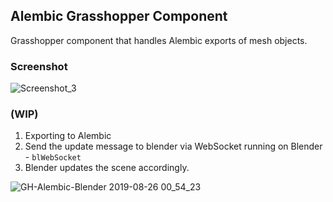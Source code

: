 ## Alembic Grasshopper Component


Grasshopper component that handles Alembic exports of mesh objects.


### Screenshot
![Screenshot_3](https://user-images.githubusercontent.com/317202/64486445-47b24880-d225-11e9-8b21-dd59fc5b2da2.png)

### (WIP)

1. Exporting to Alembic
2. Send the update message to blender via WebSocket running on Blender - `blWebSocket`
3. Blender updates the scene accordingly.

![GH-Alembic-Blender 2019-08-26 00_54_23](https://user-images.githubusercontent.com/317202/63657634-186af880-c79c-11e9-9f2e-b692915dfcf6.gif)

